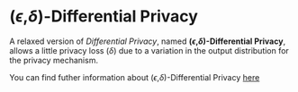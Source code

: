 # ($\epsilon$,$\delta$)-Differential Privacy

A relaxed version of *Differential Privacy*, named **($\epsilon$,$\delta$)-Differential Privacy**, allows a little privacy loss ($\delta$) due to a variation in the output distribution for the privacy mechanism.

You can find futher information about ($\epsilon$,$\delta$)-Differential Privacy [here](../../T3.5/L3.epsilon_delta_DP.md)
